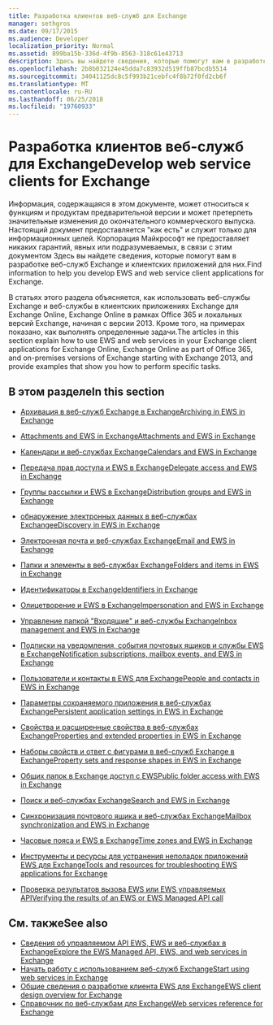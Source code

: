 ```yaml
---
title: Разработка клиентов веб-служб для Exchange
manager: sethgros
ms.date: 09/17/2015
ms.audience: Developer
localization_priority: Normal
ms.assetid: 899ba15b-336d-4f9b-8563-318c61e43713
description: Здесь вы найдете сведения, которые помогут вам в разработке веб-служб Exchange и клиентских приложений для них.
ms.openlocfilehash: 2b8b032124e45dda7c83932d519ffb87bcdb5514
ms.sourcegitcommit: 34041125dc8c5f993b21cebfc4f8b72f0fd2cb6f
ms.translationtype: MT
ms.contentlocale: ru-RU
ms.lasthandoff: 06/25/2018
ms.locfileid: "19760933"
---
```

# <a name="develop-web-service-clients-for-exchange"></a><span data-ttu-id="73db4-103">Разработка клиентов веб-служб для Exchange</span><span class="sxs-lookup"><span data-stu-id="73db4-103">Develop web service clients for Exchange</span></span>

<span data-ttu-id="73db4-104">Информация, содержащаяся в этом документе, может относиться к функциям и продуктам предварительной версии и может претерпеть значительные изменения до окончательного коммерческого выпуска. Настоящий документ предоставляется "как есть" и служит только для информационных целей. Корпорация Майкрософт не предоставляет никаких гарантий, явных или подразумеваемых, в связи с этим документом Здесь вы найдете сведения, которые помогут вам в разработке веб-служб Exchange и клиентских приложений для них.</span><span class="sxs-lookup"><span data-stu-id="73db4-104">Find information to help you develop EWS and web service client applications for Exchange.</span></span>
  
<span data-ttu-id="73db4-105">В статьях этого раздела объясняется, как использовать веб-службы Exchange и веб-службы в клиентских приложениях Exchange для Exchange Online, Exchange Online в рамках Office 365 и локальных версий Exchange, начиная с версии 2013. Кроме того, на примерах показано, как выполнять определенные задачи.</span><span class="sxs-lookup"><span data-stu-id="73db4-105">The articles in this section explain how to use EWS and web services in your Exchange client applications for Exchange Online, Exchange Online as part of Office 365, and on-premises versions of Exchange starting with Exchange 2013, and provide examples that show you how to perform specific tasks.</span></span> 
  
## <a name="in-this-section"></a><span data-ttu-id="73db4-106">В этом разделе</span><span class="sxs-lookup"><span data-stu-id="73db4-106">In this section</span></span>

- [<span data-ttu-id="73db4-107">Архивация в веб-служб Exchange в Exchange</span><span class="sxs-lookup"><span data-stu-id="73db4-107">Archiving in EWS in Exchange</span></span>](archiving-in-ews-in-exchange.md)
    
- [<span data-ttu-id="73db4-108">Attachments and EWS in Exchange</span><span class="sxs-lookup"><span data-stu-id="73db4-108">Attachments and EWS in Exchange</span></span>](attachments-and-ews-in-exchange.md)
    
- [<span data-ttu-id="73db4-109">Календари и веб-службах Exchange</span><span class="sxs-lookup"><span data-stu-id="73db4-109">Calendars and EWS in Exchange</span></span>](calendars-and-ews-in-exchange.md)
    
- [<span data-ttu-id="73db4-110">Передача прав доступа и EWS в Exchange</span><span class="sxs-lookup"><span data-stu-id="73db4-110">Delegate access and EWS in Exchange</span></span>](delegate-access-and-ews-in-exchange.md)
    
- [<span data-ttu-id="73db4-111">Группы рассылки и EWS в Exchange</span><span class="sxs-lookup"><span data-stu-id="73db4-111">Distribution groups and EWS in Exchange</span></span>](distribution-groups-and-ews-in-exchange.md)
    
- [<span data-ttu-id="73db4-112">обнаружение электронных данных в веб-службах Exchange</span><span class="sxs-lookup"><span data-stu-id="73db4-112">eDiscovery in EWS in Exchange</span></span>](ediscovery-in-ews-in-exchange.md)
    
- [<span data-ttu-id="73db4-113">Электронная почта и веб-службах Exchange</span><span class="sxs-lookup"><span data-stu-id="73db4-113">Email and EWS in Exchange</span></span>](email-and-ews-in-exchange.md)
    
- [<span data-ttu-id="73db4-114">Папки и элементы в веб-службах Exchange</span><span class="sxs-lookup"><span data-stu-id="73db4-114">Folders and items in EWS in Exchange</span></span>](folders-and-items-in-ews-in-exchange.md)
    
- [<span data-ttu-id="73db4-115">Идентификаторы в Exchange</span><span class="sxs-lookup"><span data-stu-id="73db4-115">Identifiers in Exchange</span></span>](ews-identifiers-in-exchange.md)
    
- [<span data-ttu-id="73db4-116">Олицетворение и EWS в Exchange</span><span class="sxs-lookup"><span data-stu-id="73db4-116">Impersonation and EWS in Exchange</span></span>](impersonation-and-ews-in-exchange.md)
    
- [<span data-ttu-id="73db4-117">Управление папкой "Входящие" и веб-службы Exchange</span><span class="sxs-lookup"><span data-stu-id="73db4-117">Inbox management and EWS in Exchange</span></span>](inbox-management-and-ews-in-exchange.md)
    
- [<span data-ttu-id="73db4-118">Подписки на уведомления, события почтовых ящиков и службы EWS в Exchange</span><span class="sxs-lookup"><span data-stu-id="73db4-118">Notification subscriptions, mailbox events, and EWS in Exchange</span></span>](notification-subscriptions-mailbox-events-and-ews-in-exchange.md)
    
- [<span data-ttu-id="73db4-119">Пользователи и контакты в EWS для Exchange</span><span class="sxs-lookup"><span data-stu-id="73db4-119">People and contacts in EWS in Exchange</span></span>](people-and-contacts-in-ews-in-exchange.md)
    
- [<span data-ttu-id="73db4-120">Параметры сохраняемого приложения в веб-службах Exchange</span><span class="sxs-lookup"><span data-stu-id="73db4-120">Persistent application settings in EWS in Exchange</span></span>](persistent-application-settings-in-ews-in-exchange.md)
    
- [<span data-ttu-id="73db4-121">Свойства и расширенные свойства в веб-службах Exchange</span><span class="sxs-lookup"><span data-stu-id="73db4-121">Properties and extended properties in EWS in Exchange</span></span>](properties-and-extended-properties-in-ews-in-exchange.md)
    
- [<span data-ttu-id="73db4-122">Наборы свойств и ответ с фигурами в веб-служб Exchange в Exchange</span><span class="sxs-lookup"><span data-stu-id="73db4-122">Property sets and response shapes in EWS in Exchange</span></span>](property-sets-and-response-shapes-in-ews-in-exchange.md)
    
- [<span data-ttu-id="73db4-123">Общих папок в Exchange доступ с EWS</span><span class="sxs-lookup"><span data-stu-id="73db4-123">Public folder access with EWS in Exchange</span></span>](public-folder-access-with-ews-in-exchange.md)
    
- [<span data-ttu-id="73db4-124">Поиск и веб-службах Exchange</span><span class="sxs-lookup"><span data-stu-id="73db4-124">Search and EWS in Exchange</span></span>](search-and-ews-in-exchange.md)
    
- [<span data-ttu-id="73db4-125">Синхронизация почтового ящика и веб-службах Exchange</span><span class="sxs-lookup"><span data-stu-id="73db4-125">Mailbox synchronization and EWS in Exchange</span></span>](mailbox-synchronization-and-ews-in-exchange.md)
    
- [<span data-ttu-id="73db4-126">Часовые пояса и EWS в Exchange</span><span class="sxs-lookup"><span data-stu-id="73db4-126">Time zones and EWS in Exchange</span></span>](time-zones-and-ews-in-exchange.md)
    
- [<span data-ttu-id="73db4-127">Инструменты и ресурсы для устранения неполадок приложений EWS для Exchange</span><span class="sxs-lookup"><span data-stu-id="73db4-127">Tools and resources for troubleshooting EWS applications for Exchange</span></span>](tools-and-resources-for-troubleshooting-ews-applications-for-exchange.md)
    
- [<span data-ttu-id="73db4-128">Проверка результатов вызова EWS или EWS управляемых API</span><span class="sxs-lookup"><span data-stu-id="73db4-128">Verifying the results of an EWS or EWS Managed API call</span></span>](verifying-the-results-of-an-ews-or-ews-managed-api-call.md)
    
## <a name="see-also"></a><span data-ttu-id="73db4-129">См. также</span><span class="sxs-lookup"><span data-stu-id="73db4-129">See also</span></span>

- [<span data-ttu-id="73db4-130">Сведения об управляемом API EWS, EWS и веб-службах в Exchange</span><span class="sxs-lookup"><span data-stu-id="73db4-130">Explore the EWS Managed API, EWS, and web services in Exchange</span></span>](explore-the-ews-managed-api-ews-and-web-services-in-exchange.md)     
- [<span data-ttu-id="73db4-131">Начать работу с использованием веб-служб Exchange</span><span class="sxs-lookup"><span data-stu-id="73db4-131">Start using web services in Exchange</span></span>](start-using-web-services-in-exchange.md)  
- [<span data-ttu-id="73db4-132">Общие сведения о разработке клиента EWS для Exchange</span><span class="sxs-lookup"><span data-stu-id="73db4-132">EWS client design overview for Exchange</span></span>](ews-client-design-overview-for-exchange.md)  
- [<span data-ttu-id="73db4-133">Справочник по веб-службам для Exchange</span><span class="sxs-lookup"><span data-stu-id="73db4-133">Web services reference for Exchange</span></span>](../web-service-reference/web-services-reference-for-exchange.md)
    

